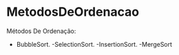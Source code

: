 # MetodosDeOrdenacao
Métodos De Ordenação:
- BubbleSort.
-SelectionSort.
-InsertionSort.
-MergeSort
